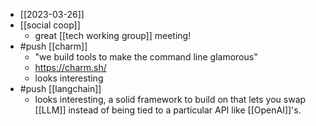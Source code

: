 - [[2023-03-26]]
- [[social coop]]
  - great [[tech working group]] meeting!
- #push [[charm]] 
  - "we build tools to make the command line glamorous"
  - https://charm.sh/
  - looks interesting
- #push [[langchain]]
  - looks interesting, a solid framework to build on that lets you swap [[LLM]] instead of being tied to a particular API like [[OpenAI]]'s.
